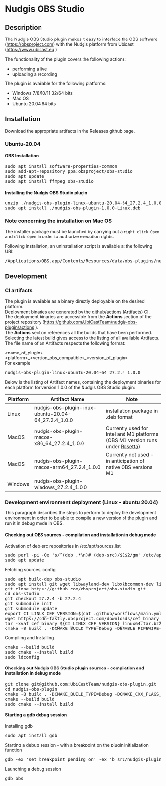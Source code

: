 # Nudgis OBS Studio

## Description

The Nudgis OBS Studio plugin makes it easy to interface the OBS software (https://obsproject.com) with the Nudgis platform from Ubicast (https://www.ubicast.eu )

The functionality of the plugin covers the following actions:
- performing a live
- uploading a recording

The plugin is available for the following platforms:
- Windows 7/8/10/11 32/64 bits
- Mac OS
- Ubuntu 20.04 64 bits

## Installation

Download the appropriate artifacts in the Releases github page.

### Ubuntu-20.04

#### OBS Installation

<pre>
sudo apt install software-properties-common
sudo add-apt-repository ppa:obsproject/obs-studio
sudo apt update
sudo apt install ffmpeg obs-studio
</pre>

#### Installing the Nudgis OBS Studio plugin

<pre>
unzip ./nudgis-obs-plugin-linux-ubuntu-20.04-64_27.2.4_1.0.0.zip
sudo apt install ./nudgis-obs-plugin-1.0.0-Linux.deb
</pre>

### Note concerning the installation on Mac OS

The installer package must be launched by carrying out a ```right click Open``` and ```click Open``` in order to authorize execution rights.

Following installation, an uninstallation script is available at the following URI:
<pre>
/Applications/OBS.app/Contents/Resources/data/obs-plugins/nudgis-obs-plugin/nudgis-obs-plugin-uninstall.command
</pre>

## Development

### CI artifacts

The plugin is available as a binary directly deployable on the desired platform.  
Deployment binaries are generated by the github/actions (Artifacts) CI.  
The deployment binaries are accessible from the **Actions** section of the project repository (https://github.com/UbiCastTeam/nudgis-obs-plugin/actions ).  
The **Actions** section references all the builds that have been performed.  
Selecting the latest build gives access to the listing of all available Artifacts.  
The file name of an Artifacts respects the following format:

\<name_of_plugin>\<platform>\_\<version_obs_compatible>_\<version_of_plugin>  
For example
<pre>
nudgis-obs-plugin-linux-ubuntu-20.04-64_27.2.4_1.0.0
</pre>

Below is the listing of Artifact names, containing the deployment binaries for each platform for version 1.0.0 of the Nudgis OBS Studio plugin:

| Platform | Artifact Name                                        | Note                                                                                                                              |
| -------- | ---------------------------------------------------- | --------------------------------------------------------------------------------------------------------------------------------- |
| Linux    | nudgis-obs-plugin-linux-ubuntu-20.04-64_27.2.4_1.0.0 | installation package in .deb format                                                                                               |
| MacOS    | nudgis-obs-plugin-macos-x86_64_27.2.4_1.0.0          | Currently used for Intel and M1 platforms (OBS M1 version runs under [Rosetta](https://en.wikipedia.org/wiki/Rosetta_(software))) |
| MacOS    | nudgis-obs-plugin-macos-arm64_27.2.4_1.0.0           | Currently not used - in anticipation of native OBS versions M1                                                                    |
| Windows  | nudgis-obs-plugin-windows_27.2.4_1.0.0               |                                                                                                                                   |

### Development environment deployment (Linux - ubuntu 20.04)

This paragraph describes the steps to perform to deploy the development environment in order to be able to compile a new version of the plugin and run it in debug mode in OBS.

#### Checking out OBS sources - compilation and installation in debug mode

Activation of deb-src repositories in /etc/apt/sources.list
<pre>
sudo perl -pi -0e 's/^(deb .*\n)# (deb-src)/$1$2/gm' /etc/apt/sources.list
sudo apt update
</pre>

Fetching sources, config
<pre>
sudo apt build-dep obs-studio
sudo apt install git wget libwayland-dev libxkbcommon-dev libxcb-composite0-dev libpci-dev qtbase5-private-dev
git clone https://github.com/obsproject/obs-studio.git
cd obs-studio
git checkout 27.2.4 -b 27.2.4
git submodule init
git submodule update
export CI_LINUX_CEF_VERSION=$(cat .github/workflows/main.yml | sed -En "s/[ ]+LINUX_CEF_BUILD_VERSION: '([0-9]+)'/\1/p")
wget https://cdn-fastly.obsproject.com/downloads/cef_binary_${CI_LINUX_CEF_VERSION}_linux64.tar.bz2
tar -xvaf cef_binary_${CI_LINUX_CEF_VERSION}_linux64.tar.bz2
cmake -B build . -DCMAKE_BUILD_TYPE=Debug -DENABLE_PIPEWIRE=FALSE -DCEF_ROOT_DIR=${PWD}/cef_binary_${CI_LINUX_CEF_VERSION}_linux64 -DCMAKE_CXX_FLAGS_DEBUG='-O0 -g3' -DCMAKE_C_FLAGS_DEBUG='-O0 -g3'
</pre>

Compiling and Installing
<pre>
cmake --build build
sudo cmake --install build
sudo ldconfig
</pre>

#### Checking out Nudgis OBS Studio plugin sources - compilation and installation in debug mode

<pre>
git clone git@github.com:UbiCastTeam/nudgis-obs-plugin.git
cd nudgis-obs-plugin
cmake -B build . -DCMAKE_BUILD_TYPE=Debug -DCMAKE_CXX_FLAGS_DEBUG='-O0 -g3' -DCMAKE_C_FLAGS_DEBUG='-O0 -g3'
cmake --build build
sudo cmake --install build
</pre>

#### Starting a gdb debug session

Installing gdb
<pre>
sudo apt install gdb
</pre>

Starting a debug session - with a breakpoint on the plugin initialization function
<pre>
gdb -ex 'set breakpoint pending on' -ex 'b src/nudgis-plugin.cpp:obs_module_load' -ex r obs
</pre>

Launching a debug session
<pre>
gdb obs
</pre>
